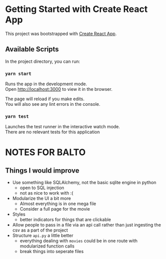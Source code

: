 # Getting Started with Create React App

This project was bootstrapped with [Create React App](https://github.com/facebook/create-react-app).

## Available Scripts

In the project directory, you can run:

### `yarn start`

Runs the app in the development mode.\
Open [http://localhost:3000](http://localhost:3000) to view it in the browser.

The page will reload if you make edits.\
You will also see any lint errors in the console.

### `yarn test`

Launches the test runner in the interactive watch mode.\
There are no relevant tests for this application

# NOTES FOR BALTO

## Things I would improve

- Use something like SQLAlchemy, not the basic sqlite engine in python
  - open to SQL injection
  - not as nice to work with :(
- Modularize the UI a bit more
  - Almost everything is in one mega file
  - Consider a full page for the movie
- Styles
  - better indicators for things that are clickable
- Allow people to pass in a file via an api call rather than just ingesting the csv as a part of the project
- Structure `api.py` a little better
  - everything dealing with `movies` could be in one route with modularized function calls
  - break things into seperate files
